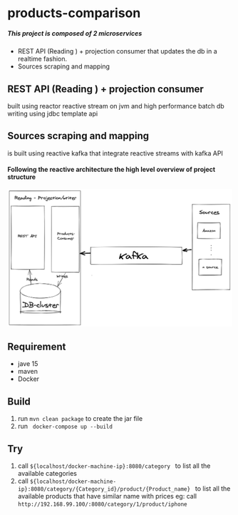 # products-comparison

##### This project is composed of 2 microservices
   * REST API (Reading ) + projection consumer that updates the db in a realtime fashion.
   * Sources scraping and mapping 
   
## REST API (Reading ) + projection consumer ##
   built using reactor reactive stream on jvm  and high performance batch db writing using jdbc template api

## Sources scraping and mapping ##
 is built using reactive kafka that integrate reactive streams with kafka API  
   

#### Following the reactive architecture the high level overview of project structure   
![Image of Yaktocat](digram.png)
   




## Requirement ##
* jave 15 
* maven 
* Docker
 
## Build ## 
 1. run `mvn clean package` to create the jar file
 2. run ` docker-compose up --build`

## Try ## 
 
 1. call  `${localhost/docker-machine-ip}:8080/category ` to list all the available categories
 2. call  `${localhost/docker-machine-ip}:8080/category/{Category_id}/product/{Product_name} ` to list all the available products that have similar name with prices
 eg: call  `http://192.168.99.100/:8080/category/1/product/iphone `
 
 
 
  
   
    
    
        
     
